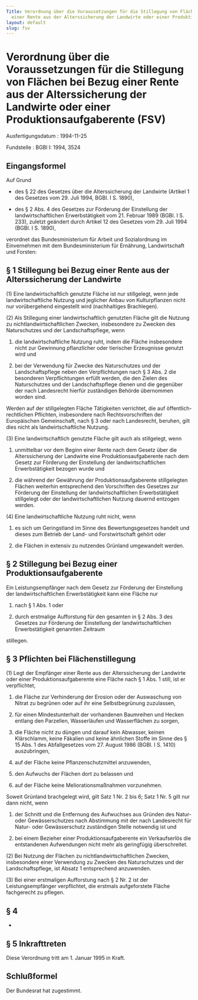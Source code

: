 ```yaml
---
Title: Verordnung über die Voraussetzungen für die Stillegung von Flächen bei Bezug
  einer Rente aus der Alterssicherung der Landwirte oder einer Produktionsaufgaberente
layout: default
slug: fsv
---
```


# Verordnung über die Voraussetzungen für die Stillegung von Flächen bei Bezug einer Rente aus der Alterssicherung der Landwirte oder einer Produktionsaufgaberente (FSV)

Ausfertigungsdatum
:   1994-11-25

Fundstelle
:   BGBl I: 1994, 3524



## Eingangsformel

Auf Grund

-   des § 22 des Gesetzes über die Alterssicherung der Landwirte (Artikel
    1 des Gesetzes vom 29. Juli 1994, BGBl. I S. 1890),


-   des § 2 Abs. 4 des Gesetzes zur Förderung der Einstellung der
    landwirtschaftlichen Erwerbstätigkeit vom 21. Februar 1989 (BGBl. I S.
    233), zuletzt geändert durch Artikel 12 des Gesetzes vom 29. Juli 1994
    (BGBl. I S. 1890),



verordnet das Bundesministerium für Arbeit und Sozialordnung im
Einvernehmen mit dem Bundesministerium für Ernährung, Landwirtschaft
und Forsten:


## § 1 Stillegung bei Bezug einer Rente aus der Alterssicherung der Landwirte

(1) Eine landwirtschaftlich genutzte Fläche ist nur stillgelegt, wenn
jede landwirtschaftliche Nutzung und jeglicher Anbau von
Kulturpflanzen nicht nur vorübergehend eingestellt wird (nachhaltiges
Brachlegen).

(2) Als Stillegung einer landwirtschaftlich genutzten Fläche gilt die
Nutzung zu nichtlandwirtschaftlichen Zwecken, insbesondere zu Zwecken
des Naturschutzes und der Landschaftspflege, wenn

1.  die landwirtschaftliche Nutzung ruht, indem die Fläche insbesondere
    nicht zur Gewinnung pflanzlicher oder tierischer Erzeugnisse genutzt
    wird und


2.  bei der Verwendung für Zwecke des Naturschutzes und der
    Landschaftspflege neben den Verpflichtungen nach § 3 Abs. 2 die
    besonderen Verpflichtungen erfüllt werden, die den Zielen des
    Naturschutzes und der Landschaftspflege dienen und die gegenüber der
    nach Landesrecht hierfür zuständigen Behörde übernommen worden sind.



Werden auf der stillgelegten Fläche Tätigkeiten verrichtet, die auf
öffentlich-rechtlichen Pflichten, insbesondere nach Rechtsvorschriften
der Europäischen Gemeinschaft, nach § 3 oder nach Landesrecht,
beruhen, gilt dies nicht als landwirtschaftliche Nutzung.

(3) Eine landwirtschaftlich genutzte Fläche gilt auch als stillgelegt,
wenn

1.  unmittelbar vor dem Beginn einer Rente nach dem Gesetz über die
    Alterssicherung der Landwirte eine Produktionsaufgaberente nach dem
    Gesetz zur Förderung der Einstellung der landwirtschaftlichen
    Erwerbstätigkeit bezogen wurde und


2.  die während der Gewährung der Produktionsaufgaberente stillgelegten
    Flächen weiterhin entsprechend den Vorschriften des Gesetzes zur
    Förderung der Einstellung der landwirtschaftlichen Erwerbstätigkeit
    stillgelegt oder der landwirtschaftlichen Nutzung dauernd entzogen
    werden.




(4) Eine landwirtschaftliche Nutzung ruht nicht, wenn

1.  es sich um Geringstland im Sinne des Bewertungsgesetzes handelt und
    dieses zum Betrieb der Land- und Forstwirtschaft gehört oder


2.  die Flächen in extensiv zu nutzendes Grünland umgewandelt werden.





## § 2 Stillegung bei Bezug einer Produktionsaufgaberente

Ein Leistungsempfänger nach dem Gesetz zur Förderung der Einstellung
der landwirtschaftlichen Erwerbstätigkeit kann eine Fläche nur

1.  nach § 1 Abs. 1 oder


2.  durch erstmalige Aufforstung für den gesamten in § 2 Abs. 3 des
    Gesetzes zur Förderung der Einstellung der landwirtschaftlichen
    Erwerbstätigkeit genannten Zeitraum



stillegen.


## § 3 Pflichten bei Flächenstillegung

(1) Legt der Empfänger einer Rente aus der Alterssicherung der
Landwirte oder einer Produktionsaufgaberente eine Fläche nach § 1 Abs.
1 still, ist er verpflichtet,

1.  die Fläche zur Verhinderung der Erosion oder der Auswaschung von
    Nitrat zu begrünen oder auf ihr eine Selbstbegrünung zuzulassen,


2.  für einen Mindestunterhalt der vorhandenen Baumreihen und Hecken
    entlang den Parzellen, Wasserläufen und Wasserflächen zu sorgen,


3.  die Fläche nicht zu düngen und darauf kein Abwasser, keinen
    Klärschlamm, keine Fäkalien und keine ähnlichen Stoffe im Sinne des §
    15 Abs. 1 des Abfallgesetzes vom 27. August 1986 (BGBl. I S. 1410)
    auszubringen,


4.  auf der Fläche keine Pflanzenschutzmittel anzuwenden,


5.  den Aufwuchs der Flächen dort zu belassen und


6.  auf der Fläche keine Meliorationsmaßnahmen vorzunehmen.



Soweit Grünland brachgelegt wird, gilt Satz 1 Nr. 2 bis 6; Satz 1 Nr.
5 gilt nur dann nicht, wenn

1.  der Schnitt und die Entfernung des Aufwuchses aus Gründen des Natur-
    oder Gewässerschutzes nach Abstimmung mit der nach Landesrecht für
    Natur- oder Gewässerschutz zuständigen Stelle notwendig ist und


2.  bei einem Bezieher einer Produktionsaufgaberente ein Verkaufserlös die
    entstandenen Aufwendungen nicht mehr als geringfügig überschreitet.




(2) Bei Nutzung der Flächen zu nichtlandwirtschaftlichen Zwecken,
insbesondere einer Verwendung zu Zwecken des Naturschutzes und der
Landschaftspflege, ist Absatz 1 entsprechend anzuwenden.

(3) Bei einer erstmaligen Aufforstung nach § 2 Nr. 2 ist der
Leistungsempfänger verpflichtet, die erstmals aufgeforstete Fläche
fachgerecht zu pflegen.


## § 4

-


## § 5 Inkrafttreten

Diese Verordnung tritt am 1. Januar 1995 in Kraft.


## Schlußformel

Der Bundesrat hat zugestimmt.

